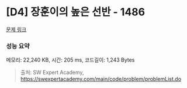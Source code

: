 # [D4] 장훈이의 높은 선반 - 1486 

[문제 링크](https://swexpertacademy.com/main/code/problem/problemDetail.do?contestProbId=AV2b7Yf6ABcBBASw) 

### 성능 요약

메모리: 22,240 KB, 시간: 205 ms, 코드길이: 1,243 Bytes



> 출처: SW Expert Academy, https://swexpertacademy.com/main/code/problem/problemList.do